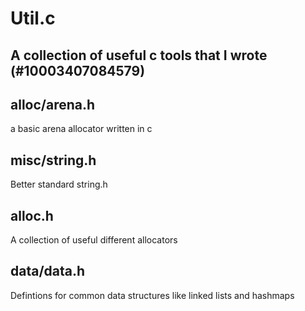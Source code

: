 # Util.c
## A collection of useful c tools that I wrote (#10003407084579)
  
  
## alloc/arena.h
a basic arena allocator written in c  

## misc/string.h
Better standard string.h  

## alloc.h
A collection of useful different allocators

## data/data.h
Defintions for common data structures like linked lists and hashmaps
